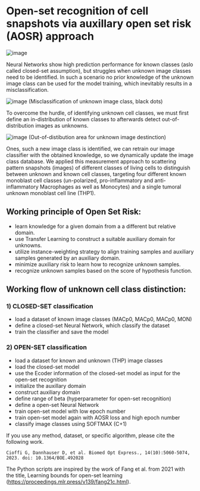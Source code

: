 # Open-set recognition of cell snapshots via auxillary open set risk (AOSR) approach

![image](https://github.com/user-attachments/assets/8b0ce46c-94cd-4120-a721-27eed86313ac)


Neural Networks show high prediction performance for known classes (aslo called closed-set assumption), but struggles when unknown image classes need to be identified. In such a scenario no prior knowledge of the unknown image class can be used for the model training, which inevitably results in a misclassification. 

![image](https://github.com/user-attachments/assets/3e21b71f-e920-4b0e-b7a2-163a3789169e) (Misclassification of unknown image class, black dots)

To overcome the hurdle, of identifying unknown cell classes, we must first define an in-distribution of known classes to afterwards detect out-of-distribution images as unknowns.

![image](https://github.com/user-attachments/assets/50b4072c-5fe0-45cb-b823-1062be6d7b41) (Out-of-distibution area for unknown image destinction)

Ones, such a new image class is identified, we can retrain our image classifier with the obtained knowledge, so we dynamically update the image class database. We applied this measurement approach to scattering pattern snapshots (images) of different classes of living cells to distinguish between unknown and known cell classes, targeting four different known monoblast cell classes (un-polarized, pro-inflammatory and anti-inflammatory Macrophages as well as Monocytes) and a single tumoral unknown monoblast cell line (THP1).


## Working principle of Open Set Risk:
- learn knowledge for a given domain from a a different but relative domain.
- use Transfer Learning to construct a suitable auxiliary domain for unknowns.
- utilize instance-weighting strategy to align training samples and auxiliary samples generated by an auxiliary domain.
- minimize auxiliary risk to learn how to recognize unknown samples.
- recognize unknown samples based on the score of hypothesis function.
  
## Working flow of unknown cell class distinction:
 ### 1) CLOSED-SET classification
   - load a dataset of known image classes (MACp0, MACp0, MACp0, MON)
   - define a closed-set Neural Network, which classify the dataset
   - train the classifier and save the model
     
 ### 2) OPEN-SET classification
   - load a dataset for known and unknown (THP) image classes
   - load the closed-set model
   - use the Ecoder information of the closed-set model as input for the open-set recognition
   - initialize the auxillary domain
   - construct auxiliary domain
   - define range of beta (hyperparameter for open-set recognition)
   - define a open-set Neural Network
   - train open-set model with low epoch number
   - train open-set model again with AOSR loss and high epoch number
   - classify image classes using SOFTMAX (C+1)

If you use any method, dataset, or specific algorithm, please cite the following work.

    Cioffi G, Dannhauser D, et al. Biomed Opt Express., 14(10):5060-5074, 2023. doi: 10.1364/BOE.492028

The Python scripts are inspired by the work of Fang et al. from 2021 with the title, Learning bounds for open-set learning (https://proceedings.mlr.press/v139/fang21c.html).
